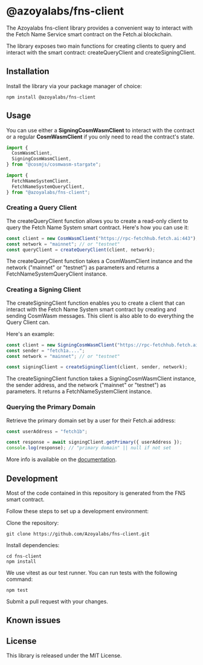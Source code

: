 # @azoyalabs/fns-client

The Azoyalabs fns-client library provides a convenient way to interact with the Fetch Name Service smart contract on the Fetch.ai blockchain.

The library exposes two main functions for creating clients to query and interact with the smart contract: createQueryClient and createSigningClient.

## Installation
Install the library via your package manager of choice:

```shell
npm install @azoyalabs/fns-client
```
## Usage
You can use either a **SigningCosmWasmClient** to interact with the contract or a regular **CosmWasmClient** if you only need to read the contract's state.

```ts
import {
  CosmWasmClient,
  SigningCosmWasmClient,
} from "@cosmjs/cosmwasm-stargate";

import {
  FetchNameSystemClient,
  FetchNameSystemQueryClient,
} from "@azoyalabs/fns-client";

```

### Creating a Query Client
The createQueryClient function allows you to create a read-only client to query the Fetch Name System smart contract. Here's how you can use it:

```typescript
const client = new CosmWasmClient("https://rpc-fetchhub.fetch.ai:443");
const network = "mainnet"; // or "testnet"
const queryClient = createQueryClient(client, network);
```
The createQueryClient function takes a CosmWasmClient instance and the network ("mainnet" or "testnet") as parameters and returns a FetchNameSystemQueryClient instance.

### Creating a Signing Client
The createSigningClient function enables you to create a client that can interact with the Fetch Name System smart contract by creating and sending CosmWasm messages. This client is also able to do everything the Query Client can.

Here's an example:

```ts
const client = new SigningCosmWasmClient("https://rpc-fetchhub.fetch.ai:443", signer);
const sender = "fetch1a....";
const network = "mainnet"; // or "testnet"

const signingClient = createSigningClient(client, sender, network);
```
The createSigningClient function takes a SigningCosmWasmClient instance, the sender address, and the network ("mainnet" or "testnet") as parameters. It returns a FetchNameSystemClient instance.

### Querying the Primary Domain
Retrieve the primary domain set by a user for their Fetch.ai address:

```ts
const userAddress = "fetch1b";

const response = await signingClient.getPrimary({ userAddress });
console.log(response); // "primary domain" || null if not set
```

More info is available on the [documentation](https://docs.azoyalabs.com/fetch-name-service/main).

##  Development
Most of the code contained in this repository is generated from the FNS smart contract.

Follow these steps to set up a development environment:

Clone the repository:
```shell
git clone https://github.com/Azoyalabs/fns-client.git
```
Install dependencies:
```shell
cd fns-client
npm install
```

We use vitest as our test runner.
You can run tests with the following command:
```shell
npm test
```

Submit a pull request with your changes.


## Known issues

## License
This library is released under the MIT License.